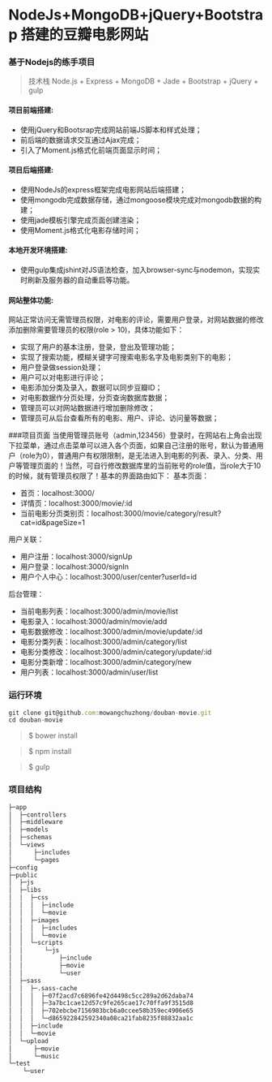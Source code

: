 

# NodeJs+MongoDB+jQuery+Bootstrap 搭建的豆瓣电影网站


### 基于Nodejs的练手项目
> 技术栈 Node.js + Express + MongoDB + Jade + Bootstrap + jQuery + gulp


####   项目前端搭建:
* 使用jQuery和Bootsrap完成网站前端JS脚本和样式处理；
* 前后端的数据请求交互通过Ajax完成；
* 引入了Moment.js格式化前端页面显示时间；
#### 项目后端搭建:
* 使用NodeJs的express框架完成电影网站后端搭建；
* 使用mongodb完成数据存储，通过mongoose模块完成对mongodb数据的构建；
* 使用jade模板引擎完成页面创建渲染；
* 使用Moment.js格式化电影存储时间；
#### 本地开发环境搭建:
* 使用gulp集成jshint对JS语法检查，加入browser-sync与nodemon，实现实时刷新及服务器的自动重启等功能。
#### 网站整体功能:
网站正常访问无需管理员权限，对电影的评论，需要用户登录，对网站数据的修改添加删除需要管理员的权限(role > 10)，具体功能如下：
* 实现了用户的基本注册，登录，登出及管理功能；
* 实现了搜索功能，模糊关键字可搜索电影名字及电影类别下的电影；
* 用户登录做session处理；
* 用户可以对电影进行评论；
* 电影添加分类及录入，数据可以同步豆瓣ID；
* 对电影数据作分页处理，分页查询数据库数据；
* 管理员可以对网站数据进行增加删除修改；
* 管理员可从后台查看所有的电影、用户、评论、访问量等数据；

###项目页面
当使用管理员账号（admin,123456）登录时，在网站右上角会出现下拉菜单，通过点击菜单可以进入各个页面，如果自己注册的账号，默认为普通用户（role为0），普通用户有权限限制，是无法进入到电影的列表、录入、分类、用户等管理页面的！当然，可自行修改数据库里的当前账号的role值，当role大于10的时候，就有管理员权限了！基本的界面路由如下：
基本页面：
* 首页：localhost:3000/
* 详情页：localhost:3000/movie/:id
* 当前电影分页类别页：localhost:3000/movie/category/result?cat=id&pageSize=1

用户关联：

* 用户注册：localhost:3000/signUp
* 用户登录：localhost:3000/signIn
* 用户个人中心：localhost:3000/user/center?userId=id

后台管理：

* 当前电影列表：localhost:3000/admin/movie/list
* 电影录入：localhost:3000/admin/movie/add
* 电影数据修改：localhost:3000/admin/movie/update/:id
* 电影分类列表：localhost:3000/admin/category/list
* 电影分类修改：localhost:3000/admin/category/update/:id
* 电影分类新增：localhost:3000/admin/category/new
* 用户列表：localhost:3000/admin/user/list

### 运行环境
```javascript
git clone git@github.com:mowangchuzhong/douban-movie.git
cd douban-movie
```

> $ bower install

> $ npm install

> $ gulp


### 项目结构
``` bash
├─app
│  ├─controllers
│  ├─middleware
│  ├─models
│  ├─schemas
│  └─views
│      ├─includes
│      └─pages
├─config
├─public
│  ├─js
│  ├─libs
│  │  ├─css
│  │  │  ├─include
│  │  │  └─movie
│  │  ├─images
│  │  │  ├─includes
│  │  │  └─movie
│  │  └─scripts
│  │      └─js
│  │          ├─include
│  │          ├─movie
│  │          └─user
│  ├─sass
│  │  ├─.sass-cache
│  │  │  ├─07f2acd7c6896fe42d4498c5cc289a2d62daba74
│  │  │  ├─3a7bc1cae12d57c9fe265cae17c70ffa9f3515d8
│  │  │  ├─702ebcbe7156983bcb6a0ccee58b359ec4906e65
│  │  │  └─d865922842592340a08ca21fab8235f88832aa1c
│  │  ├─include
│  │  └─movie
│  └─upload
│      ├─movie
│      └─music
└─test
    └─user
```

